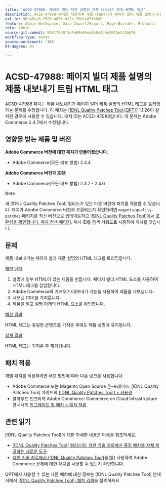 ```yaml
---
title: 'ACSD-47988: 페이지 빌더 제품 설명의 제품 내보내기 트림 HTML 태그'
description: ACSD-47988 패치를 적용하여 제품 내보내기가 페이지 빌더 제품 설명의 HTML 태그를 트리밍하는 Adobe Commerce 문제를 해결합니다.
exl-id: 96c45ca8-f526-4876-8f2c-39bce07f86eb
feature: Admin Workspace, Data Import/Export, Page Builder, Products
role: Admin
source-git-commit: 958179e0f3efe08e65ea8b0c4c4e1015e3c5bb76
workflow-type: tm+mt
source-wordcount: '365'
ht-degree: 0%

---
```


# ACSD-47988: 페이지 빌더 제품 설명의 제품 내보내기 트림 HTML 태그

ACSD-47988 패치는 제품 내보내기가 페이지 빌더 제품 설명의 HTML 태그를 트리밍하는 문제를 수정합니다. 이 패치는 [[!DNL Quality Patches Tool (QPT)]](/help/announcements/adobe-commerce-announcements/magento-quality-patches-released-new-tool-to-self-serve-quality-patches.md) 1.1.26이 설치된 경우에 사용할 수 있습니다. 패치 ID는 ACSD-47988입니다. 이 문제는 Adobe Commerce 2.4.7에서 수정됩니다.

## 영향을 받는 제품 및 버전

**Adobe Commerce 버전에 대한 패치가 만들어졌습니다.**

* Adobe Commerce(모든 배포 방법) 2.4.4

**Adobe Commerce 버전과 호환:**

* Adobe Commerce(모든 배포 방법) 2.3.7 - 2.4.6

>[!NOTE]
>
>새 [!DNL Quality Patches Tool] 릴리스가 있는 다른 버전에 패치를 적용할 수 있습니다. 패치가 Adobe Commerce 버전과 호환되는지 확인하려면 `magento/quality-patches` 패키지를 최신 버전으로 업데이트하고 [[!DNL Quality Patches Tool]에서 호환성을 확인합니다. 패치 검색 페이지](https://experienceleague.adobe.com/tools/commerce-quality-patches/index.html?lang=ko). 패치 ID를 검색 키워드로 사용하여 패치를 찾습니다.

## 문제

제품 내보내기는 페이지 빌더 제품 설명의 HTML 태그를 트리밍합니다.

<u>재현 단계</u>:

1. 설명에 일부 HTML이 있는 제품을 만듭니다. 페이지 빌더 HTML 요소를 사용하여 HTML 태그를 삽입합니다.
1. Adobe Commerce의 가져오기/내보내기 기능을 사용하여 제품을 내보냅니다.
1. 내보낸 CSV를 가져옵니다.
1. 제품을 열고 설명 아래의 HTML 요소를 확인합니다.

<u>예상 결과</u>:

HTML 태그는 동일한 콘텐츠를 가져온 후에도 제품 설명에 유지됩니다.

<u>실제 결과</u>:

HTML 태그는 가져온 후 제거됩니다.

## 패치 적용

개별 패치를 적용하려면 배포 방법에 따라 다음 링크를 사용합니다.

* Adobe Commerce 또는 Magento Open Source 온-프레미스: [!DNL Quality Patches Tool] 가이드의 [[!DNL Quality Patches Tool] > 사용량](https://experienceleague.adobe.com/docs/commerce-operations/tools/quality-patches-tool/usage.html?lang=ko)
* 클라우드 인프라의 Adobe Commerce: Commerce on Cloud Infrastructure 안내서의 [업그레이드 및 패치 > 패치 적용](https://experienceleague.adobe.com/docs/commerce-cloud-service/user-guide/develop/upgrade/apply-patches.html?lang=ko).

## 관련 읽기

[!DNL Quality Patches Tool]에 대한 자세한 내용은 다음을 참조하세요.

* [[!DNL Quality Patches Tool] 릴리스됨: 지원 기술 자료에서 품질 패치를 자체 제공하는 새로운 도구](/help/announcements/adobe-commerce-announcements/magento-quality-patches-released-new-tool-to-self-serve-quality-patches.md).
* [지원 기술 자료에서  [!DNL Quality Patches Tool]](/help/support-tools/patches-available-in-qpt-tool/check-patch-for-magento-issue-with-magento-quality-patches.md)을(를) 사용하여 Adobe Commerce 문제에 대한 패치를 사용할 수 있는지 확인합니다.

QPT에서 사용할 수 있는 다른 패치에 대한 정보는 [!DNL Quality Patches Tool] 안내서에서 [[!DNL Quality Patches Tool]: 패치 검색](https://experienceleague.adobe.com/tools/commerce-quality-patches/index.html?lang=ko)을 참조하세요.
